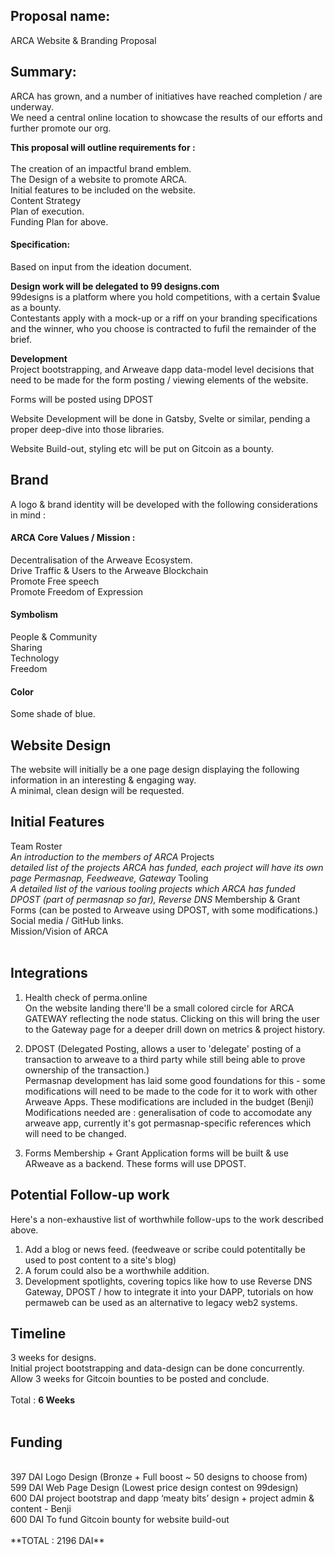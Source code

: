 ## Proposal name:

ARCA Website & Branding Proposal

## Summary:

ARCA has grown, and a number of initiatives have reached completion / are underway.<br>
We need a central online location to showcase the results of our efforts and further promote our org.

**This proposal will outline requirements for :**<br><br>
The creation of an impactful brand emblem. <br>
The Design of a website to promote ARCA.<br>
Initial features to be included on the website.<br>
Content Strategy<br>
Plan of execution.<br>
Funding Plan for above.<br>


#### Specification:
Based on input from the ideation document.

**Design work will be delegated to 99 designs.com**<br>
99designs is a platform where you hold competitions, with a certain $value as a bounty.<br> 
Contestants apply with a mock-up or a riff on your branding specifications and the winner, who you choose is contracted to fufil the remainder of the brief.<br>

**Development** <br>
Project bootstrapping, and Arweave dapp data-model level decisions that need to be made for the form posting / viewing elements of the website.

Forms will be posted using DPOST

Website Development will be done in Gatsby, Svelte or similar, pending a proper deep-dive into those libraries.

Website Build-out, styling etc will be put on Gitcoin as a bounty.

## Brand
A logo & brand identity will be developed with the following considerations in mind :

#### ARCA Core Values / Mission :<br>
Decentralisation of the Arweave Ecosystem.<br>
Drive Traffic & Users to the Arweave Blockchain<br>
Promote Free speech<br>
Promote Freedom of Expression<br>

#### Symbolism<br>
People & Community<br>
Sharing<br>
Technology<br>
Freedom<br>

#### Color<br>
Some shade of blue.<br>

## Website Design<br>
The website will initially be a one page design displaying the following information in an interesting & engaging way.<br>
A minimal, clean design will be requested.<br>

## Initial Features<br>
Team Roster<br> *An introduction to the members of ARCA*
Projects<br> *detailed list of the projects ARCA has funded, each project will have its own page Permasnap, Feedweave, Gateway*
Tooling<br> *A detailed list of the various tooling projects which ARCA has funded DPOST (part of permasnap so far), Reverse DNS*
Membership & Grant Forms (can be posted to Arweave using DPOST, with some modifications.)<br>
Social media / GitHub links.<br>
Mission/Vision of ARCA<br>
<br>

## Integrations
1. Health check of perma.online<br>
On the website landing there'll be a small colored circle for ARCA GATEWAY reflecting the node status. Clicking on this will bring the user to the Gateway page for a deeper drill down on metrics & project history.<br>

2. DPOST (Delegated Posting, allows a user to 'delegate' posting of a transaction to arweave to a third party while still being able to prove ownership of the transaction.) <br>
Permasnap development has laid some good foundations for this - some modifications will need to be made to the code for it to work with other Arweave Apps. These modifications are included in the budget (Benji) <br>
Modifications needed are : generalisation of code to accomodate any arweave app, currently it's got permasnap-specific references which will need to be changed.

3. Forms
Membership + Grant Application forms will be built & use ARweave as a backend. These forms will use DPOST.

## Potential Follow-up work
Here's a non-exhaustive list of worthwhile follow-ups to the work described above.

1. Add a blog or news feed. (feedweave or scribe could potentitally be used to post content to a site's blog)
2. A forum could also be a worthwhile addition.
3. Development spotlights, covering topics like how to use Reverse DNS Gateway, DPOST / how to integrate it into your DAPP, tutorials on how permaweb can be used as an alternative to legacy web2 systems.

## Timeline<br>
3 weeks for designs.<br>
Initial project bootstrapping and data-design can be done concurrently.<br>
Allow 3 weeks for Gitcoin bounties to be posted and conclude.<br>
<br>
Total : **6 Weeks**<br>
<br>
## Funding<br>
<br>
397 DAI Logo Design (Bronze + Full boost ~ 50 designs to choose from)<br>
599 DAI Web Page Design (Lowest price design contest on 99design)<br>
600 DAI project bootstrap and dapp ‘meaty bits’ design + project admin & content - Benji<br>
600 DAI To fund Gitcoin bounty for website build-out<br>
<br>
**TOTAL : 2196 DAI**<br>
